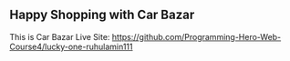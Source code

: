 ## Happy Shopping with Car Bazar

This is Car Bazar Live Site: https://github.com/Programming-Hero-Web-Course4/lucky-one-ruhulamin111
